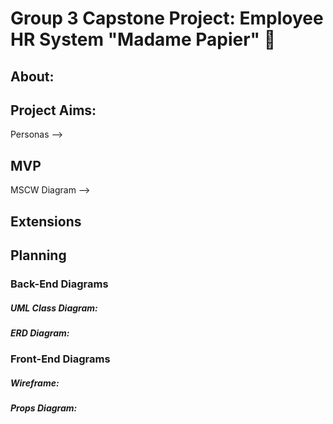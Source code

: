 # Group 3 Capstone Project: Employee HR System "Madame Papier" 📅

## About:

## Project Aims:
Personas -->

## MVP
MSCW Diagram -->

## Extensions

## Planning

### Back-End Diagrams

##### UML Class Diagram:

##### ERD Diagram:

### Front-End Diagrams

##### Wireframe:

##### Props Diagram:


